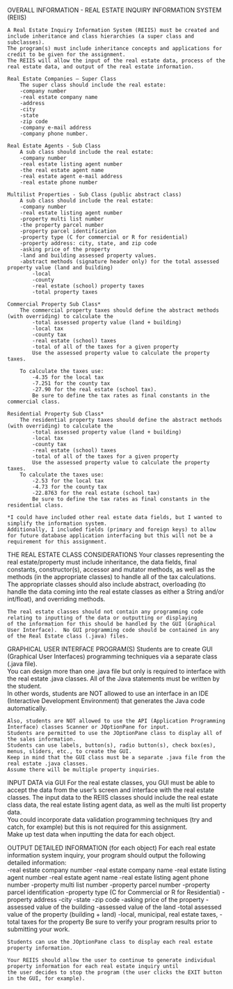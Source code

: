 

OVERALL INFORMATION - REAL ESTATE INQUIRY INFORMATION SYSTEM (REIIS)

    A Real Estate Inquiry Information System (REIIS) must be created and include inheritance and class hierarchies (a super class and subclasses).  
    The program(s) must include inheritance concepts and applications for credit to be given for the assignment. 
    The REIIS will allow the input of the real estate data, process of the real estate data, and output of the real estate information.
    
    Real Estate Companies – Super Class
        The super class should include the real estate:
        -company number
        -real estate company name
        -address
        -city
        -state
        -zip code
        -company e-mail address
        -company phone number.

    Real Estate Agents - Sub Class
        A sub class should include the real estate: 
        -company number
        -real estate listing agent number
        -the real estate agent name
        -real estate agent e-mail address 
        -real estate phone number

    Multilist Properties - Sub Class (public abstract class)
        A sub class should include the real estate: 
        -company number
        -real estate listing agent number
        -property multi list number
        -the property parcel number
        -property parcel identification
        -property type (C for commercial or R for residential)
        -property address: city, state, and zip code
        -asking price of the property 
        -land and building assessed property values.
        -abstract methods (signature header only) for the total assessed property value (land and building)
            -local
            -county
            -real estate (school) property taxes
            -total property taxes
    
    Commercial Property Sub Class* 
        The commercial property taxes should define the abstract methods (with overriding) to calculate the 
            -total assessed property value (land + building)
            -local tax
            -county tax
            -real estate (school) taxes
            -total of all of the taxes for a given property  
            Use the assessed property value to calculate the property taxes.  

        To calculate the taxes use:  
            -4.35 for the local tax
            -7.251 for the county tax
            -27.90 for the real estate (school tax).
            Be sure to define the tax rates as final constants in the commercial class.
    
    Residential Property Sub Class*
        The residential property taxes should define the abstract methods (with overriding) to calculate the 
            -total assessed property value (land + building)
            -local tax
            -county tax
            -real estate (school) taxes
            -total of all of the taxes for a given property  
            Use the assessed property value to calculate the property taxes.  
        To calculate the taxes use: 
            -2.53 for the local tax
            -4.73 for the county tax
            -22.8763 for the real estate (school tax)
            Be sure to define the tax rates as final constants in the residential class.  

    *I could have included other real estate data fields, but I wanted to simplify the information system.  
    Additionally, I included fields (primary and foreign keys) to allow for future database application interfacing but this will not be a requirement for this assignment.

THE REAL ESTATE CLASS CONSIDERATIONS
    Your classes representing the real estate/property must include inheritance, the data fields, final constants, 
    constructor(s), accessor and mutator methods, as well as the methods (in the appropriate classes) to handle all of the tax calculations.
    The appropriate classes should also include abstract, overloading (to handle the data coming into the real estate classes 
    as either a String and/or int/float), and overriding methods.

    The real estate classes should not contain any programming code relating to inputting of the data or outputting or displaying 
    of the information for this should be handled by the GUI (Graphical User Interface).  No GUI programming code should be contained in any of the Real Estate class (.java) files.
 
GRAPHICAL USER INTERFACE PROGRAM(S)
    Students are to create GUI (Graphical User Interfaces) programming techniques via a separate class (.java file).  
    You can design more than one .java file but only is required to interface with the real estate .java classes.
    All of the Java statements must be written by the student.  
    In other words, students are NOT allowed to use an interface in an IDE (Interactive Development Environment) that generates the Java code automatically.  

    Also, students are NOT allowed to use the API (Application Programming Interface) classes Scanner or JOptionPane for input.  
    Students are permitted to use the JOptionPane class to display all of the sales information.  
    Students can use labels, button(s), radio button(s), check box(es), menus, sliders, etc., to create the GUI.
    Keep in mind that the GUI class must be a separate .java file from the real estate .java classes.  
    Assume there will be multiple property inquiries.



INPUT DATA via GUI
    For the real estate classes, you GUI must be able to accept the data from the user’s screen and interface with the real estate classes.
    The input data to the REIIS classes should include the real estate class data, the real estate listing agent data, as well as the multi list property data.  
    You could incorporate data validation programming techniques (try and catch, for example) but this is not required for this assignment.  
    Make up test data when inputting the data for each object.

OUTPUT DETAILED INFORMATION (for each object) 
    For each real estate information system inquiry, your program should output the following detailed information:  
        -real estate company number
        -real estate company name
        -real estate listing agent number 
        -real estate agent name 
        -real estate listing agent phone number
        -property multi list number
        -property parcel number 
        -property parcel identification
        -property type (C for Commercial or R for Residential) 
        -property address
        -city
        -state 
        -zip code
        -asking price of the property 
        -assessed value of the building
        -assessed value of the land 
        -total assessed value of the property (building + land)
        -local, municipal, real estate taxes, 
        -total taxes for the property
    Be sure to verify your program results prior to submitting your work.

    Students can use the JOptionPane class to display each real estate property information.

    Your REIIS should allow the user to continue to generate individual property information for each real estate inquiry until 
    the user decides to stop the program (the user clicks the EXIT button in the GUI, for example).
